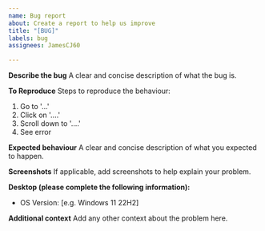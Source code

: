 ```yaml
---
name: Bug report
about: Create a report to help us improve
title: "[BUG]"
labels: bug
assignees: JamesCJ60

---
```


**Describe the bug**
A clear and concise description of what the bug is.

**To Reproduce**
Steps to reproduce the behaviour:
1. Go to '...'
2. Click on '....'
3. Scroll down to '....'
4. See error

**Expected behaviour**
A clear and concise description of what you expected to happen.

**Screenshots**
If applicable, add screenshots to help explain your problem.

**Desktop (please complete the following information):**
 - OS Version: [e.g. Windows 11 22H2]


**Additional context**
Add any other context about the problem here.
